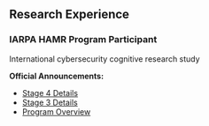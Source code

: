 ## Research Experience

### IARPA HAMR Program Participant
International cybersecurity cognitive research study

**Official Announcements:**
- [Stage 4 Details](https://www.grammatech.com/our-press-releases/cybersecurity-study-stage-4-released/)
- [Stage 3 Details](https://www.grammatech.com/our-press-releases/cyber-security-study-stage-3-released/)
- [Program Overview](https://www.grammatech.com/our-press-releases/cyber-security-study-project-details-and-objectives/)
